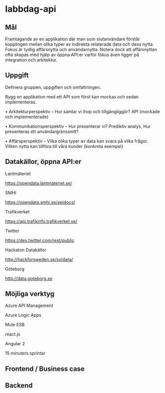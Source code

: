 # labbdag-api

## Mål

Framtagande av en applikation där man som slutanvändare förstår kopplingen mellan olika typer av indirekta relaterade data och dess nytta. Fokus är tydlig affärsnytta och användarnytta. Notera dock att affärsnyttan ofta skapas med hjälp av öppna API:er varför fokus även ligger på integration och arkitektur. 	

## Uppgift

Definera gruppen, uppgiften och omfattningen.

Bygg en applikation med ett API som först kan mockas och sedan implementeras.

•	Arkitekturperspektiv – 
Hur samlar vi ihop och tillgängliggör? 
API (mockade och implementerade)

•	Kommunikationsperspektiv – 
Hur presenterar vi? 
Prediktiv analys, 
Hur presenteras ett användargränssnitt? 

•	Affärsperspektiv – 
Vilka olika typer av data kan svara på vilka frågor. 
Vilken nytta kan tillföra till våra kunder (konkreta exempel)

## Datakällor, öppna API:er
Lantmäteriet

https://opendata.lantmateriet.se/


SMHI

https://opendata.smhi.se/apidocs/


Trafikverket

https://api.trafikinfo.trafikverket.se/


Twitter

https://dev.twitter.com/rest/public

Hackaton Datakällor

http://hackforsweden.se/sv/data/


Göteborg

http://data.goteborg.se

## Möjliga verktyg

Azure API Management 

Azure Logic Apps 

Mule ESB

react.js 

Angular 2



15 minuters sprintar

## Frontend / Business case

## Backend


